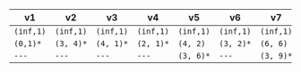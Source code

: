 | v1        | v2        | v3        | v4        | v5        | v6        | v7        | v8        | v9        | v10       |
| --------- | --------- | --------- | --------- | --------- | --------- | --------- | --------- | --------- | --------- |
| `(inf,1)` | `(inf,1)` | `(inf,1)` | `(inf,1)` | `(inf,1)` | `(inf,1)` | `(inf,1)` | `(inf,1)` | `(inf,1)` | `(inf,1)` |
| `(0,1)*`  | `(3, 4)*` | `(4, 1)*` | `(2, 1)*` | `(4, 2)`  | `(3, 2)*` | `(6, 6)`  | `(5, 9)*` | `(5, 4)`  | `(5, 7)*` |
| `---`     | `---`     | `---`     | `---`     | `(3, 6)*` | `---`     | `(3, 9)*` | `---`     | `(3, 5)*` | `---`     |
